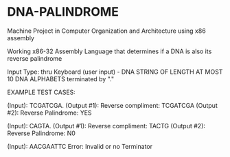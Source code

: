 # DNA-PALINDROME
Machine Project in Computer Organization and Architecture using x86 assembly

Working x86-32 Assembly Language that determines if a DNA is also its reverse palindrome

Input Type: thru Keyboard (user input) - DNA STRING OF LENGTH AT MOST 10 DNA ALPHABETS terminated by "." 

EXAMPLE TEST CASES:

(Input): TCGATCGA.
(Output #1): Reverse compliment: TCGATCGA
(Output #2): Reverse Palindrome: YES  

(Input): CAGTA.
(Output #1): Reverse compliment: TACTG
(Output #2): Reverse Palindrome: N0

(Input): AACGAATTC
Error: Invalid or no Terminator


